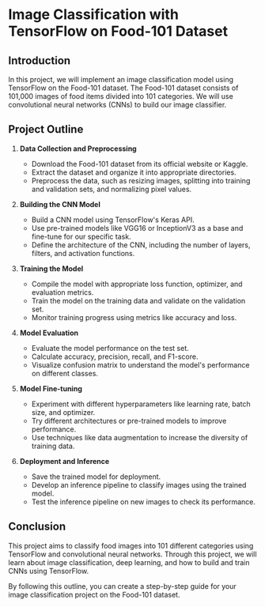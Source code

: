 # Image Classification with TensorFlow on Food-101 Dataset

## Introduction

In this project, we will implement an image classification model using TensorFlow on the Food-101 dataset. The Food-101 dataset consists of 101,000 images of food items divided into 101 categories. We will use convolutional neural networks (CNNs) to build our image classifier.

## Project Outline

1. **Data Collection and Preprocessing**
    - Download the Food-101 dataset from its official website or Kaggle.
    - Extract the dataset and organize it into appropriate directories.
    - Preprocess the data, such as resizing images, splitting into training and validation sets, and normalizing pixel values.

2. **Building the CNN Model**
    - Build a CNN model using TensorFlow's Keras API.
    - Use pre-trained models like VGG16 or InceptionV3 as a base and fine-tune for our specific task.
    - Define the architecture of the CNN, including the number of layers, filters, and activation functions.

3. **Training the Model**
    - Compile the model with appropriate loss function, optimizer, and evaluation metrics.
    - Train the model on the training data and validate on the validation set.
    - Monitor training progress using metrics like accuracy and loss.

4. **Model Evaluation**
    - Evaluate the model performance on the test set.
    - Calculate accuracy, precision, recall, and F1-score.
    - Visualize confusion matrix to understand the model's performance on different classes.

5. **Model Fine-tuning**
    - Experiment with different hyperparameters like learning rate, batch size, and optimizer.
    - Try different architectures or pre-trained models to improve performance.
    - Use techniques like data augmentation to increase the diversity of training data.

6. **Deployment and Inference**
    - Save the trained model for deployment.
    - Develop an inference pipeline to classify images using the trained model.
    - Test the inference pipeline on new images to check its performance.

## Conclusion

This project aims to classify food images into 101 different categories using TensorFlow and convolutional neural networks. Through this project, we will learn about image classification, deep learning, and how to build and train CNNs using TensorFlow.

By following this outline, you can create a step-by-step guide for your image classification project on the Food-101 dataset.
